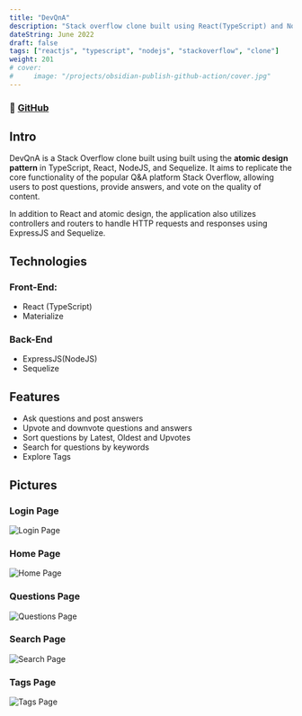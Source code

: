 ```yaml
---
title: "DevQnA"
description: "Stack overflow clone built using React(TypeScript) and NodeJS"
dateString: June 2022
draft: false
tags: ["reactjs", "typescript", "nodejs", "stackoverflow", "clone"]
weight: 201
# cover:
#     image: "/projects/obsidian-publish-github-action/cover.jpg"
---
```


### 🔗 [GitHub](https://github.com/mak2002/DevQnA)

## Intro
DevQnA is a Stack Overflow clone built using  built using the **atomic design pattern** in TypeScript, React, NodeJS, and Sequelize. It aims to replicate the core functionality of the popular Q&A platform Stack Overflow, allowing users to post questions, provide answers, and vote on the quality of content. 

In addition to React and atomic design, the application also utilizes controllers and routers to handle HTTP requests and responses using ExpressJS and Sequelize.


## Technologies

### Front-End:
- React (TypeScript)
- Materialize

### Back-End
- ExpressJS(NodeJS)
- Sequelize

## Features

- Ask questions and post answers
- Upvote and downvote questions and answers
- Sort questions by Latest, Oldest and Upvotes
- Search for questions by keywords
- Explore Tags

## Pictures

### Login Page
![Login Page](/projects/devqna/login.png)

### Home Page
![Home Page](/projects/devqna/home.png)


### Questions Page
![Questions Page](/projects/devqna/questions.png)

### Search Page
![Search Page](/projects/devqna/search.png)

### Tags Page
![Tags Page](/projects/devqna/tags.png)